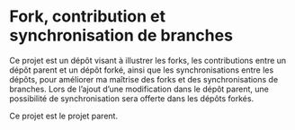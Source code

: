 # Fork, contribution et synchronisation de branches

Ce projet est un dépôt visant à illustrer les forks, les contributions entre un dépôt parent et un dépôt forké, ainsi que les synchronisations entre les dépôts, pour améliorer ma maîtrise des forks et des synchronisations de branches. Lors de l’ajout d’une modification dans le dépôt parent, une possibilité de synchronisation sera offerte dans les dépôts forkés.

Ce projet est le projet parent.
